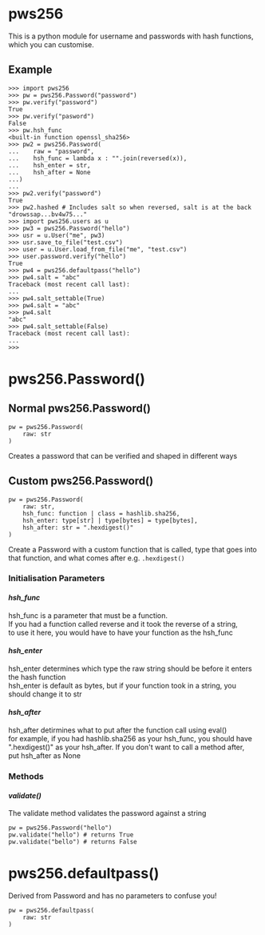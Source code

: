 # pws256
This is a python module for username and passwords with hash functions, which you can customise.


## Example
```
>>> import pws256
>>> pw = pws256.Password("password")
>>> pw.verify("password")
True
>>> pw.verify("pasword")
False
>>> pw.hsh_func
<built-in function openssl_sha256>
>>> pw2 = pws256.Password(
...    raw = "password",
...    hsh_func = lambda x : "".join(reversed(x)),
...    hsh_enter = str,
...    hsh_after = None
...)
...
>>> pw2.verify("password")
True
>>> pw2.hashed # Includes salt so when reversed, salt is at the back
"drowssap...bv4w75..."
>>> import pws256.users as u
>>> pw3 = pws256.Password("hello")
>>> usr = u.User("me", pw3)
>>> usr.save_to_file("test.csv")
>>> user = u.User.load_from_file("me", "test.csv")
>>> user.password.verify("hello")
True
>>> pw4 = pws256.defaultpass("hello")
>>> pw4.salt = "abc"
Traceback (most recent call last):
...
>>> pw4.salt_settable(True)
>>> pw4.salt = "abc"
>>> pw4.salt
"abc"
>>> pw4.salt_settable(False)
Traceback (most recent call last):
...
>>>
```


# pws256.Password()
## Normal pws256.Password()

```
pw = pws256.Password(
    raw: str
)
```

Creates a password that can be verified and shaped in different ways

## Custom pws256.Password()

```
pw = pws256.Password(
    raw: str,
    hsh_func: function | class = hashlib.sha256,
    hsh_enter: type[str] | type[bytes] = type[bytes],
    hsh_after: str = ".hexdigest()"
)
```

Create a Password with a custom function that is called, type that goes into that function, and what comes after e.g. ```.hexdigest()```

### Initialisation Parameters

#### *hsh_func*
hsh_func is a parameter that must be a function.  
If you had a function called reverse and it took the reverse of a string,  
to use it here, you would have to have your function as the hsh_func

#### *hsh_enter*
hsh_enter determines which type the raw string should be before it enters the hash function  
hsh_enter is default as bytes, but if your function took in a string, you should  change it to str

#### *hsh_after*
hsh_after detirmines what to put after the function call using eval()  
for example, if you had hashlib.sha256 as your hsh_func, you should have  
".hexdigest()" as your hsh_after. If you don't want to call a method after,  
put hsh_after as None


### Methods

#### *validate()*
The validate method validates the password against a string
```
pw = pws256.Password("hello")
pw.validate("hello") # returns True
pw.validate("bello") # returns False
```


# pws256.defaultpass()
Derived from Password and has no parameters to confuse you!
```
pw = pws256.defaultpass(
    raw: str
)
```

